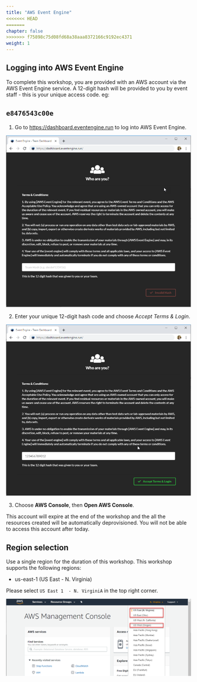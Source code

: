 ```yaml
---
title: "AWS Event Engine"
<<<<<<< HEAD
=======
chapter: false
>>>>>>> f75898c75d08fd68a38aaa8372166c9192ec4371
weight: 1
---
```



## Logging into AWS Event Engine

To complete this workshop, you are provided with an AWS account via the AWS Event Engine service. A 12-digit hash will be provided to you by event staff - this is your unique access code.
eg:
## `e8476543c00e`


1. Go to https://dashboard.eventengine.run to log into AWS Event Engine.

![Step 1](/static/images/getting_started/c9-step1.png)

2. Enter your unique 12-digit hash code and choose *Accept Terms & Login*.

![Step 2](/static/images/getting_started/c9-step2.png)

3. Choose **AWS Console**, then **Open AWS Console**.

This account will expire at the end of the workshop and the all the resources created will be automatically deprovisioned. You will not be able to access this account after today.

## Region selection

Use a single region for the duration of this workshop. This workshop supports the following regions:

- us-east-1 (US East - N. Virginia)

Please select `US East 1  - N. VirginiA` in the top right corner.

![Step 3](/static/images/getting_started/c9-step3.png)